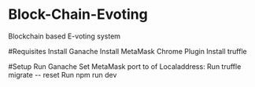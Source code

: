 # Block-Chain-Evoting
Blockchain based E-voting system 

#Requisites
Install Ganache
Install MetaMask Chrome Plugin
Install truffle

#Setup
Run Ganache
Set MetaMask port to of Localaddress:<port of ganashe>
Run truffle migrate -- reset
Run npm run dev
